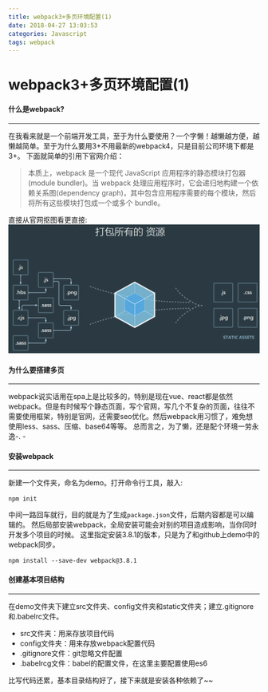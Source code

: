 ```yaml
---
title: webpack3+多页环境配置(1)
date: 2018-04-27 13:03:53
categories: Javascript
tags: webpack
---
```


# webpack3+多页环境配置(1)

#### 什么是webpack?
***

在我看来就是一个前端开发工具，至于为什么要使用？一个字懒！越懒越方便，越懒越简单。至于为什么要用3+不用最新的webpack4，只是目前公司环境下都是3+。
下面就简单的引用下官网介绍：

> 本质上，webpack 是一个现代 JavaScript 应用程序的静态模块打包器(module bundler)。当 webpack 处理应用程序时，它会递归地构建一个依赖关系图(dependency graph)，其中包含应用程序需要的每个模块，然后将所有这些模块打包成一个或多个 bundle。

直接从官网抠图看更直接:
![webpack1_1](/images/webpack1_1.png)

#### 为什么要搭建多页
***

webpack说实话用在spa上是比较多的，特别是现在vue、react都是依然webpack。但是有时候写个静态页面，写个官网，写几个不复杂的页面，往往不需要使用框架，特别是官网，还需要seo优化。然后webpack用习惯了，难免想使用less、sass、压缩、base64等等。
总而言之，为了懒，还是配个环境一劳永逸-. -

#### 安装webpack
***

新建一个文件夹，命名为demo。打开命令行工具，敲入:
```
npm init
```
中间一路回车就行，目的就是为了生成`package.json`文件，后期内容都是可以编辑的。
然后局部安装webpack，全局安装可能会对别的项目造成影响，当你同时开发多个项目的时候。
这里指定安装3.8.1的版本，只是为了和github上demo中的webpack同步。
```
npm install --save-dev webpack@3.8.1
```

#### 创建基本项目结构
***

在demo文件夹下建立src文件夹、config文件夹和static文件夹；建立.gitignore和.babelrc文件。

* src文件夹：用来存放项目代码
* config文件夹：用来存放webpack配置代码
* .gitignore文件：git忽略文件配置
* .babelrcg文件：babel的配置文件，在这里主要配置使用es6

比写代码还累，基本目录结构好了，接下来就是安装各种依赖了~~



